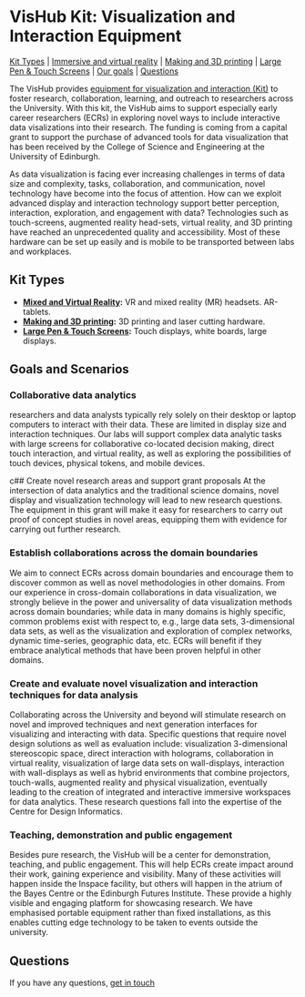 # VisHub Kit: Visualization and Interaction Equipment
[Kit Types](#kit-types) 
| [Immersive and virtual reality](immersive)
| [Making and 3D printing](making)
| [Large Pen & Touch Screens](screens)
| [Our goals](#goals-and-scenarios)
| [Questions](#questions)

The VisHub provides [equipment for visualization and interaction (Kit)](#kit-types) to foster research, collaboration, learning, and outreach to researchers across the University. With this kit, the VisHub aims to support especially early career researchers (ECRs) in exploring novel ways to include interactive data visalizations into their research. The funding is coming from a capital grant to support the purchase of advanced tools for data visualization that has been received by the College of Science and Engineering at the University of Edinburgh.

As data visualization is facing ever increasing challenges in terms of data size and complexity, tasks, collaboration, and communication, novel technology have become into the focus of attention. How can we exploit advanced display and interaction technology support better perception, interaction, exploration, and engagement with data? Technologies such as touch-screens, augmented reality head-sets, virtual reality, and 3D printing have reached an unprecedented quality and accessibility. Most of these hardware can be set up easily and is mobile to be transported between labs and workplaces.

## Kit Types

* **[Mixed and Virtual Reality](immersive):** VR and mixed reality (MR) headsets. AR-tablets.
* **[Making and 3D printing](making):** 3D printing and laser cutting hardware.
* **[Large Pen & Touch Screens](screens):** Touch displays, white boards, large displays. 
<!-- * **[Miscallaneous](lab-touchscreen.html):**  -->

## Goals and Scenarios
### Collaborative data analytics
researchers and data analysts typically rely solely on their desktop or laptop computers to interact with their data. These are limited in display size and interaction techniques. Our labs will support complex data analytic tasks with large screens for collaborative co-located decision making, direct touch interaction, and virtual reality, as well as exploring the possibilities of touch devices, physical tokens, and mobile devices.

c## Create novel research areas and support grant proposals
At the intersection of data analytics and the traditional science domains, novel display and visualization technology will lead to new research questions. The equipment in this grant will make it easy for researchers to carry out proof of concept studies in novel areas, equipping them with evidence for carrying out further research.

### Establish collaborations across the domain boundaries
We aim to connect ECRs across domain boundaries and encourage them to discover common as well as novel methodologies in other domains. From our experience in cross-domain collaborations in data visualization, we strongly believe in the power and universality of data visualization methods across domain boundaries; while data in many domains is highly specific, common problems exist with respect to, e.g., large data sets, 3-dimensional data sets, as well as the visualization and exploration of complex networks, dynamic time-series, geographic data, etc. ECRs will benefit if they embrace analytical methods that have been proven helpful in other domains.

### Create and evaluate novel visualization and interaction techniques for data analysis
Collaborating across the University and beyond will stimulate research on novel and improved techniques and next generation interfaces for visualizing and interacting with data. Specific questions that require novel design solutions as well as evaluation include: visualization 3-dimensional stereoscopic space, direct interaction with holograms, collaboration in virtual reality, visualization of large data sets on wall-displays, interaction with wall-displays as well as hybrid environments that combine projectors, touch-walls, augmented reality and physical visualization, eventually leading to the creation of integrated and interactive immersive workspaces for data analytics. These research questions fall into the expertise of the Centre for Design Informatics.

### Teaching, demonstration and public engagement
Besides pure research, the VisHub will be a center for demonstration, teaching, and public engagement. This will help ECRs create impact around their work, gaining experience and visibility. Many of these activities will happen inside the Inspace facility, but others will happen in the atrium of the Bayes Centre or the Edinburgh Futures Institute. These provide a highly visible and engaging platform for showcasing research. We have emphasised portable equipment rather than fixed installations, as this enables cutting edge technology to be taken to events outside the university.

## Questions

If you have any questions, [get in touch](mailto:bbach@ed.ac.uk)

